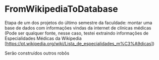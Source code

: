 # FromWikipediaToDatabase

Etapa de um dos projetos do último semestre da faculdade: montar uma base de dados com informações vindas da internet de clínicas médicas 
(Pode ser qualquer fonte, nesse caso, testei extraindo informações de Especialidades Médicas da Wikipedia [https://pt.wikipedia.org/wiki/Lista_de_especialidades_m%C3%A9dicas])

Serão construídos outros robôs
